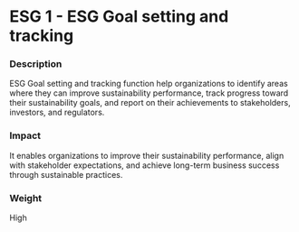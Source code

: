 
#  ESG 1 - ESG Goal setting and tracking



### Description

ESG Goal setting and tracking function help organizations to identify areas where they can improve sustainability performance, track progress toward their sustainability goals, and report on their achievements to stakeholders, investors, and regulators. 




### Impact

It enables organizations to improve their sustainability performance, align with stakeholder expectations, and achieve long-term business success through sustainable practices.




### Weight

High









